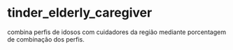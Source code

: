 # tinder_elderly_caregiver
combina perfis de idosos com cuidadores da região mediante porcentagem de combinação dos perfis.
